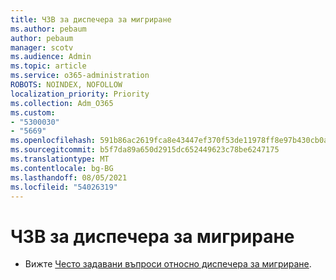 ```yaml
---
title: ЧЗВ за диспечера за мигриране
ms.author: pebaum
author: pebaum
manager: scotv
ms.audience: Admin
ms.topic: article
ms.service: o365-administration
ROBOTS: NOINDEX, NOFOLLOW
localization_priority: Priority
ms.collection: Adm_O365
ms.custom:
- "5300030"
- "5669"
ms.openlocfilehash: 591b86ac2619fca8e43447ef370f53de11978ff8e97b430cb0af3eec413729e8
ms.sourcegitcommit: b5f7da89a650d2915dc652449623c78be6247175
ms.translationtype: MT
ms.contentlocale: bg-BG
ms.lasthandoff: 08/05/2021
ms.locfileid: "54026319"
---
```

# <a name="migration-manager-faq"></a>ЧЗВ за диспечера за мигриране

- Вижте [Често задавани въпроси относно диспечера за мигриране](https://docs.microsoft.com/sharepointmigration/mm-faqs).
